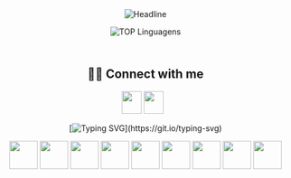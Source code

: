 <div align=center>
  <img src="https://readme-typing-svg.herokuapp.com?color=%2332C9E1&size=32&center=true&vCenter=true&width=600&height=50&lines=Computer+Science" alt="Headline"/>
</div>
<div align="center">

  ![TOP Linguagens](https://github-readme-stats.vercel.app/api/top-langs/?username=isrreal&layout=compact&theme=blueberry)
  
  ##  <br /> 🙋‍♂️ Connect with me 
<div> 
  <a href = "mailto:souzaferreira437@gmail.com"><img src="https://cdn.icon-icons.com/icons2/2631/PNG/96/gmail_new_logo_icon_159149.png" target="_blank" width="35" height="40"></a>
  <a href="https://www.linkedin.com/in/israel-souza-84b8102b0?utm_source=share&utm_campaign=share_via&utm_content=profile&utm_medium=android_app" target="_blank"><img src="https://cdn.icon-icons.com/icons2/99/PNG/96/linkedin_socialnetwork_17441.png" target="_blank" width="35" height="40"></a>⠀

[![Typing SVG](https://readme-typing-svg.herokuapp.com/?color=fffffff&size=30&center=true&vCenter=true&width=1000&height=50&lines=Technologies;)](https://git.io/typing-svg)

<div style="display: inline_block">
 <img width="50" align="center" src="https://cdn.jsdelivr.net/gh/devicons/devicon/icons/cplusplus/cplusplus-original.svg" />
 <img width="50" align="center" src="https://cdn.jsdelivr.net/gh/devicons/devicon/icons/c/c-original.svg" />        
 <img width="50" align="center" src="https://cdn.jsdelivr.net/gh/devicons/devicon/icons/python/python-original.svg" />  
 <img width="50" align="center" src="https://cdn.jsdelivr.net/gh/devicons/devicon@latest/icons/jupyter/jupyter-original-wordmark.svg" />
 <img width="50" align="center" src="https://cdn.jsdelivr.net/gh/devicons/devicon/icons/postgresql/postgresql-original.svg" />  
 <img width="50" align="center" src="https://cdn.jsdelivr.net/gh/devicons/devicon/icons/git/git-original.svg" />
 <img width="50" align="center" src="https://cdn.jsdelivr.net/gh/devicons/devicon/icons/debian/debian-original.svg" />
 <img width="50" align="center" src="https://cdn.jsdelivr.net/gh/devicons/devicon@latest/icons/centos/centos-original.svg" />
 <img width="50" align="center" src="https://cdn.jsdelivr.net/gh/devicons/devicon@latest/icons/bash/bash-original.svg" />
 
</div>
